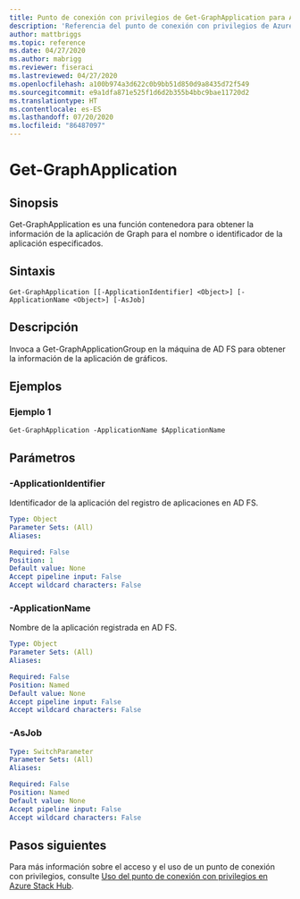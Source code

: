 ```yaml
---
title: Punto de conexión con privilegios de Get-GraphApplication para Azure Stack Hub
description: 'Referencia del punto de conexión con privilegios de Azure Stack para PowerShell: Get-GraphApplication'
author: mattbriggs
ms.topic: reference
ms.date: 04/27/2020
ms.author: mabrigg
ms.reviewer: fiseraci
ms.lastreviewed: 04/27/2020
ms.openlocfilehash: a100b974a3d622c0b9bb51d850d9a8435d72f549
ms.sourcegitcommit: e9a1dfa871e525f1d6d2b355b4bbc9bae11720d2
ms.translationtype: HT
ms.contentlocale: es-ES
ms.lasthandoff: 07/20/2020
ms.locfileid: "86487097"
---
```

# <a name="get-graphapplication"></a>Get-GraphApplication

## <a name="synopsis"></a>Sinopsis
Get-GraphApplication es una función contenedora para obtener la información de la aplicación de Graph para el nombre o identificador de la aplicación especificados.

## <a name="syntax"></a>Sintaxis

```
Get-GraphApplication [[-ApplicationIdentifier] <Object>] [-ApplicationName <Object>] [-AsJob]
```

## <a name="description"></a>Descripción
Invoca a Get-GraphApplicationGroup en la máquina de AD FS para obtener la información de la aplicación de gráficos.

## <a name="examples"></a>Ejemplos

### <a name="example-1"></a>Ejemplo 1
```
Get-GraphApplication -ApplicationName $ApplicationName
```

## <a name="parameters"></a>Parámetros

### <a name="-applicationidentifier"></a>-ApplicationIdentifier
Identificador de la aplicación del registro de aplicaciones en AD FS.

```yaml
Type: Object
Parameter Sets: (All)
Aliases:

Required: False
Position: 1
Default value: None
Accept pipeline input: False
Accept wildcard characters: False
```

### <a name="-applicationname"></a>-ApplicationName
Nombre de la aplicación registrada en AD FS.

```yaml
Type: Object
Parameter Sets: (All)
Aliases:

Required: False
Position: Named
Default value: None
Accept pipeline input: False
Accept wildcard characters: False
```

### <a name="-asjob"></a>-AsJob


```yaml
Type: SwitchParameter
Parameter Sets: (All)
Aliases:

Required: False
Position: Named
Default value: None
Accept pipeline input: False
Accept wildcard characters: False
```

## <a name="next-steps"></a>Pasos siguientes

Para más información sobre el acceso y el uso de un punto de conexión con privilegios, consulte [Uso del punto de conexión con privilegios en Azure Stack Hub](../../operator/azure-stack-privileged-endpoint.md).
